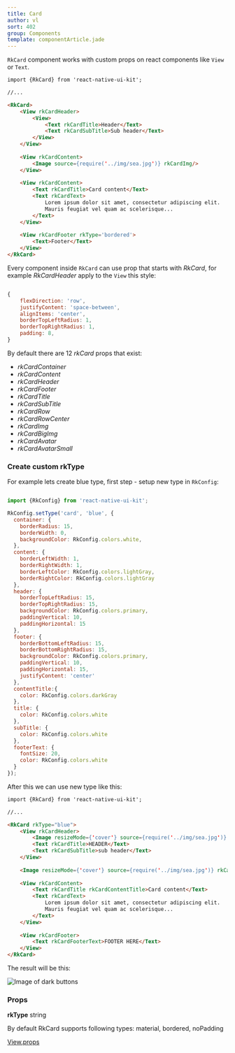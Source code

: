 ```yaml
---
title: Card
author: vl
sort: 402
group: Components
template: componentArticle.jade
---
```


<div class="component" image="card.gif"></div>

`RkCard` component works with custom props on react components like `View` or `Text`. 


```html
import {RkCard} from 'react-native-ui-kit';

//... 

<RkCard>
    <View rkCardHeader>
        <View>
            <Text rkCardTitle>Header</Text>
            <Text rkCardSubTitle>Sub header</Text>
        </View>
    </View>
    
    <View rkCardContent>
        <Image source={require('../img/sea.jpg')} rkCardImg/>
    </View>
    
    <View rkCardContent>
        <Text rkCardTitle>Card content</Text>
        <Text rkCardText>
            Lorem ipsum dolor sit amet, consectetur adipiscing elit.
            Mauris feugiat vel quam ac scelerisque...
        </Text>
    </View>
    
    <View rkCardFooter rkType='bordered'>
        <Text>Footer</Text>
    </View>
</RkCard>
```

Every component inside `RkCard` can use prop that starts with *RkCard*, for example *RkCardHeader* apply to the `View` this style:

```javascript

{
    flexDirection: 'row',
    justifyContent: 'space-between',
    alignItems: 'center',
    borderTopLeftRadius: 1,
    borderTopRightRadius: 1,
    padding: 8,
}

```

By default there are 12 *rkCard* props that exist: 

- *rkCardContainer*  
- *rkCardContent*  
- *rkCardHeader*  
- *rkCardFooter*  
- *rkCardTitle*  
- *rkCardSubTitle*  
- *rkCardRow*  
- *rkCardRowCenter*  
- *rkCardImg*  
- *rkCardBigImg*  
- *rkCardAvatar*  
- *rkCardAvatarSmall*  

### Create custom rkType

For example lets create blue type, first step - setup new type in  `RkConfig`:

```javascript

import {RkConfig} from 'react-native-ui-kit';

RkConfig.setType('card', 'blue', {
  container: {
    borderRadius: 15,
    borderWidth: 0,
    backgroundColor: RkConfig.colors.white,
  },
  content: {
    borderLeftWidth: 1,
    borderRightWidth: 1,
    borderLeftColor: RkConfig.colors.lightGray,
    borderRightColor: RkConfig.colors.lightGray
  },
  header: {
    borderTopLeftRadius: 15,
    borderTopRightRadius: 15,
    backgroundColor: RkConfig.colors.primary,
    paddingVertical: 10,
    paddingHorizontal: 15
  },
  footer: {
    borderBottomLeftRadius: 15,
    borderBottomRightRadius: 15,
    backgroundColor: RkConfig.colors.primary,
    paddingVertical: 10,
    paddingHorizontal: 15,
    justifyContent: 'center'
  },
  contentTitle:{
    color: RkConfig.colors.darkGray
  },
  title: {
    color: RkConfig.colors.white
  },
  subTitle: {
    color: RkConfig.colors.white
  },
  footerText: {
    fontSize: 20,
    color: RkConfig.colors.white
  }
});

```

After this we can use new type like this: 

```html
import {RkCard} from 'react-native-ui-kit';

//... 

<RkCard rkType="blue">
    <View rkCardHeader>
        <Image resizeMode={'cover'} source={require('../img/sea.jpg')} rkCardAvatar/>
        <Text rkCardTitle>HEADER</Text>
        <Text rkCardSubTitle>sub header</Text>
    </View>
    
    <Image resizeMode={'cover'} source={require('../img/sea.jpg')} rkCardImg/>
    
    <View rkCardContent>
        <Text rkCardTitle rkCardContentTitle>Card content</Text>
        <Text rkCardText>
            Lorem ipsum dolor sit amet, consectetur adipiscing elit.
            Mauris feugiat vel quam ac scelerisque...
        </Text>
    </View>
    
    <View rkCardFooter>
        <Text rkCardFooterText>FOOTER HERE</Text>
    </View>
</RkCard>

```


The result will be this:

![Image of dark buttons](/images/components/customCard.png)

### Props

<div class="doc-prop">
    <p><strong>rkType</strong> string</p>
    <p>By default RkCard supports following types: material, bordered, noPadding</p>
</div>

<div class="doc-prop">
    <p><a href="https://facebook.github.io/react-native/docs/view.html#props" target="_blank">View.props</a></p>
</div>


